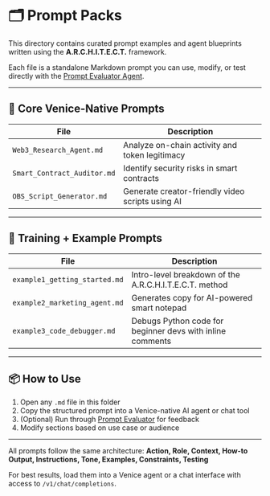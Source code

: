 
# 🗂️ Prompt Packs

This directory contains curated prompt examples and agent blueprints written using the **A.R.C.H.I.T.E.C.T.** framework.

Each file is a standalone Markdown prompt you can use, modify, or test directly with the [Prompt Evaluator Agent](../agents/PROMPT_EVALUATOR_AGENT.md).

---

## 🔹 Core Venice-Native Prompts

| File | Description |
|------|-------------|
| `Web3_Research_Agent.md` | Analyze on-chain activity and token legitimacy |
| `Smart_Contract_Auditor.md` | Identify security risks in smart contracts |
| `OBS_Script_Generator.md` | Generate creator-friendly video scripts using AI |

---

## 🧪 Training + Example Prompts

| File | Description |
|------|-------------|
| `example1_getting_started.md` | Intro-level breakdown of the A.R.C.H.I.T.E.C.T. method |
| `example2_marketing_agent.md` | Generates copy for AI-powered smart notepad |
| `example3_code_debugger.md` | Debugs Python code for beginner devs with inline comments |

---

## 📦 How to Use

1. Open any `.md` file in this folder
2. Copy the structured prompt into a Venice-native AI agent or chat tool
3. (Optional) Run through [Prompt Evaluator](../agents/PROMPT_EVALUATOR_AGENT.md) for feedback
4. Modify sections based on use case or audience

---

All prompts follow the same architecture:
**Action, Role, Context, How-to Output, Instructions, Tone, Examples, Constraints, Testing**

For best results, load them into a Venice agent or a chat interface with access to `/v1/chat/completions`.


